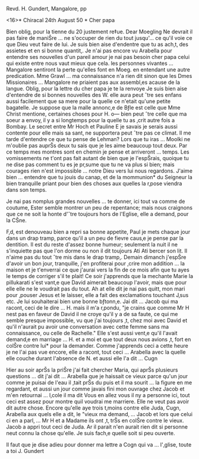 Revd. H. Gundert, Mangalore, pp

<16>* Chiracal 24th August 50
 <Samedy>*
Cher papa

Bien oblig‚ pour la tienne du 20 justement re‡ue. Dear Moegling Ne devrait il pas faire de maniŠre … ne s'occuper de rien du tout jusqu'… ce qu'il voie ce que Dieu veut faire de lui. Je suis bien aise d'endentre que tu as ach‚t‚ des assietes et en si bonne quantit‚. Je n'ai pas encore vu Arabella pour entendre ses nouvelles d'un pareil amour je nai pas besoin cher papa celui qui existe entre nous vaut mieux que cela. les personnes vivantes … Mangalore sentiront la perte qu'elles font en Moeg. en entendant une autre predication. Mme Grawl … ma connaissance n'a rien dit sinon que les Dmes Missionaires … Mangalore ne priaient pas aux assembl‚es acause de la langue. Oblig‚ pour la lettre du cher papa je te la renvoye Je suis bien aise d'entendre de si bonnes nouvelles des W. elle aura peut ˆtre ses enfans aussi facilement que sa mere pour la quelle ce n'etait qu'une petite bagatelle. Je suppose que la malle annonc‚e de Bƒle est celle que Mme Christ mentione, certaines choses pour H. o— bien peut ˆtre celle que ma soeur a envoy‚ il y a si longtemps pour la quelle tu as ‚crit autre fois a Bombay. Le secret entre Mr Hoch et Pauline E je savais je serais aussi contente pour elle mais sa sant‚ ne supportera peut ˆtre pas ce climat. Il me tarde d'entendre ce que tu pense de Lehman? Lors que tu iras … Moolki ne m'oublie pas auprŠs deux tu sais que je les aime beaucoup tout deux. Par ce temps mes montres sont en chemin je pense et arriveront … temps. Les vomissements ne t'ont pas fait autant de bien que je l'espŠrais, quoique tu ne dise pas comment tu es je pr‚sume que tu ne va plus si bien; mais courages rien n'est impossible … notre Dieu vers lui nous regardons. J'aime bien … entendre que tu jouis du canap‚ et de la mommunion* du Seigneur la bien tranquille priant pour bien des choses aux quelles la r‚pose viendra dans son temps.

Je nai pas nomplus grandes nouvelles … te donner, ici tout va comme de coutume, Ester semble montrer un peu de repentance; mais nous craignons que ce ne soit la honte d'ˆtre toujours hors de l'Eglise, elle a demand‚ pour la CŠne.

F‚d‚ est denouveau bien a repri sa bonne appetite, Paul je mets chaque jour dans un drap tramp‚ parce qu'il a un peu de fievre caus‚e je pense par la dentition. Il est du reste d'assez bonne humeur; seulement la nuit il ne s'inquiette pas que l'on dorme ou non il dit toujours Ati Ati bercer son lit. Il n'aime pas du tout ˆtre mis dans le drap tramp‚. Demain dimanch j'espŠre d'avoir un bon jour, tranquille, j'en profiterai pour ‚crire mon addition … la maison et je t'enverrai ce que j'aurai vers la fin de ce mois afin que tu ayes le temps de corriger s'il te plait! Ce soir j'apprends que la mechante Marie la pillukarati s'est vant‚e que David aimerait beaucoup l'avoir, mais que pour elle elle ne le voudrait pas du tout. Ah at elle dit je nai pas quitt‚ mon mari pour ‚pouser Jesus et le laisser, elle a fait des exclamations touchant J‚sus etc. Je lui souhaiterai bien une bonne bƒtonn‚e. Jai dit … Jacob qui ma racont‚ ceci de le dire … H. mais il m'a r‚pondu, "je crains que comme Mr H nest pas en faveur de David il ne croye qu'il y a de sa faute, ce qui me semble presque impossible, vu que j'ai toujours ‚t‚ chez moi avec David et qu'il n'aurait pu avoir une conversation avec cette femme sans ma connaissance, ou celle de Rachelle." Elle s'est aussi vent‚e qu'il l'avait demand‚e en marriage … H. et a moi et que tout deux nous avions ‚t‚ fort en colŠre contre lui* pour la demander. Comme j'apprends ceci a cette heure je ne l'ai pas vue encore, elle a racont‚ tout ceci … Arabella avec la quelle elle couche durant l'absence de N. et aussi elle l'a dit … Cugn

Hier au soir aprŠs la priŠre j'ai fait chercher Maria, qui aprŠs plusieurs questions … dit j'ai dit … Arabella que je haissait ce vieux parce qu'un jour comme je puisai de l'eau il ‚tait prŠs du puis et il ma sourit … la figure en me regardant, et aussi un jour comme javais fini mon ouvrage chez Jacob et m'en retournai … l‚cole il ma dit Vous en allez vous il ny a personne ici, tout ceci est assez pour montre quil voudrai me marriere. Elle ne veut pas avoir dit autre chose. Encore qu'elle aye trois t‚moins contre elle Juda, Cugn, Arabella aux quels elle a dit, le "vieux ma demand‚ … Jacob et lors que celui ci en a parl‚ … Mr H et a Madame ils ont ‚t‚ trŠs en colŠre contre le vieux. Jacob a appri tout ceci de Juda. Ar il parait n'en aurait rien dit si personne neut connu la chose qu'elle. Je suis fach‚e quelle soit si peu ouverte.

Il faut que je dise adieu pour donner ma lettre a Cogn qui va … l'‚glise, toute a toi
 J. Gundert

